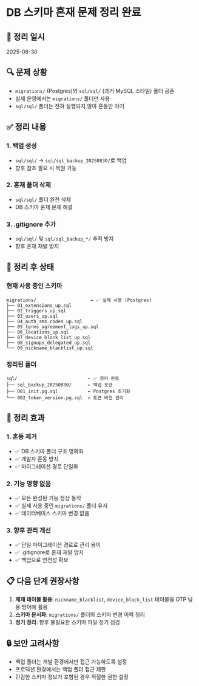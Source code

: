# DB 스키마 혼재 문제 정리 완료

## 📅 정리 일시
2025-08-30

## 🔍 문제 상황
- `migrations/` (Postgres)와 `sql/sql/` (과거 MySQL 스타일) 폴더 공존
- 실제 운영에서는 `migrations/` 폴더만 사용
- `sql/sql/` 폴더는 전혀 실행되지 않아 혼동만 야기

## ✅ 정리 내용

### 1. 백업 생성
- `sql/sql/` → `sql/sql_backup_20250830/`로 백업
- 향후 참조 필요 시 복원 가능

### 2. 혼재 폴더 삭제
- `sql/sql/` 폴더 완전 삭제
- DB 스키마 혼재 문제 해결

### 3. .gitignore 추가
- `sql/sql/` 및 `sql/sql_backup_*/` 추적 방지
- 향후 혼재 재발 방지

## 🚀 정리 후 상태

### 현재 사용 중인 스키마
```
migrations/                    ← ✅ 실제 사용 (Postgres)
├── 01_extensions_up.sql
├── 02_triggers_up.sql
├── 03_users_up.sql
├── 04_auth_sms_codes_up.sql
├── 05_terms_agreement_logs_up.sql
├── 06_locations_up.sql
├── 07_device_block_list_up.sql
├── 08_signups_delegated_up.sql
└── 09_nickname_blacklist_up.sql
```

### 정리된 폴더
```
sql/                          ← ✅ 정리 완료
├── sql_backup_20250830/      ← 백업 보관
├── 001_init.pg.sql           ← Postgres 초기화
└── 002_token_version.pg.sql  ← 토큰 버전 관리
```

## 🎯 정리 효과

### 1. 혼동 제거
- ✅ DB 스키마 폴더 구조 명확화
- ✅ 개발자 혼동 방지
- ✅ 마이그레이션 경로 단일화

### 2. 기능 영향 없음
- ✅ 모든 완성된 기능 정상 동작
- ✅ 실제 사용 중인 `migrations/` 폴더 유지
- ✅ 데이터베이스 스키마 변경 없음

### 3. 향후 관리 개선
- ✅ 단일 마이그레이션 경로로 관리 용이
- ✅ .gitignore로 혼재 재발 방지
- ✅ 백업으로 안전성 확보

## 📋 다음 단계 권장사항

1. **제재 테이블 활용**: `nickname_blacklist`, `device_block_list` 테이블을 OTP 남용 방어에 활용
2. **스키마 문서화**: `migrations/` 폴더의 스키마 변경 이력 정리
3. **정기 정리**: 향후 불필요한 스키마 파일 정기 점검

## 🔒 보안 고려사항

- 백업 폴더는 개발 환경에서만 접근 가능하도록 설정
- 프로덕션 환경에서는 백업 폴더 접근 제한
- 민감한 스키마 정보가 포함된 경우 적절한 권한 설정










